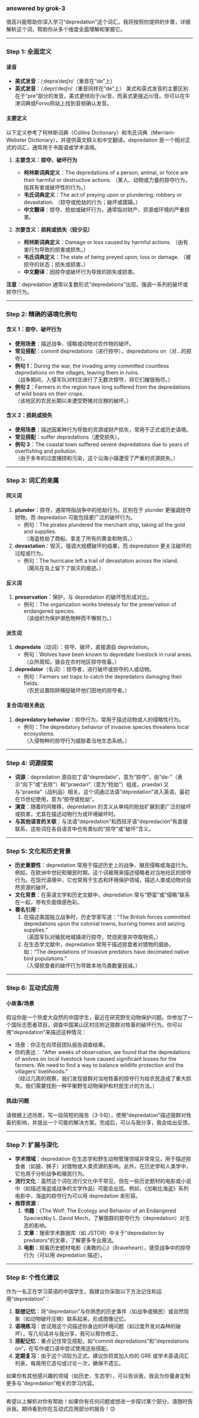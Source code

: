 ### answered by grok-3
很高兴能帮助你深入学习“depredation”这个词汇。我将按照你提供的步骤，详细解析这个词，帮助你从多个维度全面理解和掌握它。

---

### Step 1: 全面定义

#### 读音
- **美式发音**：/ˌdeprəˈdeɪʃn/（重音在“de”上）
- **英式发音**：/ˌdeprɪˈdeɪʃn/（重音同样在“de”上）
美式和英式发音的主要区别在于“pre”部分的发音，美式更倾向于/ə/音，而英式更接近/ɪ/音。你可以在牛津词典或Forvo网站上找到音频确认发音。

#### 主要定义
以下定义参考了柯林斯词典（Collins Dictionary）和韦氏词典（Merriam-Webster Dictionary），并提供英文释义和中文翻译。depredation 是一个相对正式的词汇，通常用于书面语或学术语境。

1. **主要含义：掠夺、破坏行为**
   - **柯林斯词典定义**：The depredations of a person, animal, or force are their harmful or destructive actions. （某人、动物或力量的掠夺行为，指其有害或破坏性的行为。）
   - **韦氏词典定义**：The act of preying upon or plundering; robbery or devastation. （掠夺或抢劫的行为；破坏或蹂躏。）
   - **中文翻译**：掠夺、抢劫或破坏行为，通常指对财产、资源或环境的严重损害。

2. **次要含义：损耗或损失（较少见）**
   - **柯林斯词典定义**：Damage or loss caused by harmful actions. （由有害行为导致的损害或损失。）
   - **韦氏词典定义**：The state of being preyed upon; loss or damage. （被掠夺的状态；损失或损害。）
   - **中文翻译**：因掠夺或破坏行为导致的损失或损害。

**注意**：depredation 通常以复数形式“depredations”出现，强调一系列的破坏或掠夺行为。

---

### Step 2: 精确的语境化例句

#### 含义 1：掠夺、破坏行为
- **使用场景**：描述战争、侵略或动物对农作物的破坏。
- **常见搭配**：commit depredations（进行掠夺），depredations on（对…的掠夺）。
- **例句 1**：During the war, the invading army committed countless depredations on the villages, leaving them in ruins.  
  （战争期间，入侵军队对村庄进行了无数次掠夺，将它们摧毁殆尽。）
- **例句 2**：Farmers in the region have long suffered from the depredations of wild boars on their crops.  
  （该地区的农民长期以来遭受野猪对庄稼的破坏。）

#### 含义 2：损耗或损失
- **使用场景**：描述因某种行为导致的资源或财产损失，常用于正式或历史语境。
- **常见搭配**：suffer depredations（遭受损失）。
- **例句 3**：The coastal town suffered severe depredations due to years of overfishing and pollution.  
  （由于多年的过度捕捞和污染，这个沿海小镇遭受了严重的资源损失。）

---

### Step 3: 词汇的亲属

#### 同义词
1. **plunder**：掠夺，通常特指战争中的抢劫行为。区别在于 plunder 更强调抢夺财物，而 depredation 可能包括更广泛的破坏行为。
   - 例句：The pirates plundered the merchant ship, taking all the gold and supplies.  
     （海盗抢劫了商船，拿走了所有的黄金和物资。）
2. **devastation**：毁灭，强调大规模破坏的结果，而 depredation 更关注破坏的过程或行为。
   - 例句：The hurricane left a trail of devastation across the island.  
     （飓风在岛上留下了毁灭的痕迹。）

#### 反义词
1. **preservation**：保护，与 depredation 的破坏性形成对比。
   - 例句：The organization works tirelessly for the preservation of endangered species.  
     （该组织为保护濒危物种而不懈努力。）

#### 派生词
1. **depredate**（动词）：掠夺、破坏，直接源自 depredation。
   - 例句：Wolves have been known to depredate livestock in rural areas.  
     （众所周知，狼会在农村地区掠夺牲畜。）
2. **depredator**（名词）：掠夺者，进行破坏或掠夺的人或动物。
   - 例句：Farmers set traps to catch the depredators damaging their fields.  
     （农民设置陷阱捕捉破坏他们田地的掠夺者。）

#### 复合词/相关表达
1. **depredatory behavior**：掠夺行为，常用于描述动物或人的侵略性行为。
   - 例句：The depredatory behavior of invasive species threatens local ecosystems.  
     （入侵物种的掠夺行为威胁着当地生态系统。）

---

### Step 4: 词源探索

- **词源**：depredation 源自拉丁语“depredatio”，意为“掠夺”，由“de-”（表示“向下”或“去除”）和“praedari”（意为“抢劫”）组成，praedari 又与“praeda”（战利品）相关。这个词通过法语“dépredation”进入英语，最初在15世纪使用，意为“掠夺或抢劫”。
- **演变**：随着时间推移，depredation 的含义从单纯的抢劫扩展到更广泛的破坏或损害，尤其在描述动物行为或环境破坏时。
- **与其他语言的关联**：与法语“dépredation”和西班牙语“depredación”有直接联系，这些词在各自语言中也有类似的“掠夺”或“破坏”含义。

---

### Step 5: 文化和历史背景

- **历史重要性**：depredation 常用于描述历史上的战争、殖民侵略或海盗行为。例如，在欧洲中世纪和殖民时期，这个词被用来描述侵略者对当地社区的掠夺行为。在现代语境中，它也常用于生态和环境保护领域，描述人类或动物对自然资源的破坏。
- **文化背景**：在英语文学和历史文献中，depredation 常与“野蛮”或“侵略”联系在一起，带有负面情感色彩。
- **著名引用**：
  1. 在描述美国独立战争时，历史学家写道：“The British forces committed depredations upon the colonial towns, burning homes and seizing supplies.”  
     （英国军队对殖民地城镇进行掠夺，焚烧房屋并夺取物资。）
  2. 在生态学文献中，depredation 常用于描述掠食者对猎物的威胁，如：“The depredations of invasive predators have decimated native bird populations.”  
     （入侵掠食者的破坏行为导致本地鸟类数量锐减。）

---

### Step 6: 互动式应用

#### 小故事/场景
假设你是一个热爱大自然的中国学生，最近在研究野生动物保护问题。你参加了一个国际志愿者项目，调查中国某山区村庄附近狼群对牲畜的破坏行为。你可以用“depredation”来描述这种情况：
- 场景：你正在向项目团队报告调查结果。
- 你的表达： “After weeks of observation, we found that the depredations of wolves on local livestock have caused significant losses for the farmers. We need to find a way to balance wildlife protection and the villagers’ livelihoods.”  
  （经过几周的观察，我们发现狼群对当地牲畜的掠夺行为给农民造成了重大损失。我们需要找到一种平衡野生动物保护和村民生计的方法。）

#### 挑战/问题
请根据上述场景，写一段简短的报告（3-5句），使用“depredation”描述狼群对牲畜的影响，并提出一个可能的解决方案。完成后，可以与我分享，我会给出反馈。

---

### Step 7: 扩展与深化

- **学术领域**：depredation 在生态学和野生动物管理领域非常常见，用于描述掠食者（如狼、狮子）对猎物或人类资源的影响。此外，在历史学和人类学中，它也用于分析战争和殖民行为。
- **流行文化**：虽然这个词在流行文化中不常见，但在一些历史题材的电影或小说中（如描述海盗或战争的文学作品）可能会出现。例如，《加勒比海盗》系列电影中，海盗的掠夺行为可以用 depredation 来形容。
- **推荐资源**：
  1. **书籍**：《The Wolf: The Ecology and Behavior of an Endangered Species》by L. David Mech，了解狼群的掠夺行为（depredation）对生态的影响。
  2. **文章**：搜索学术数据库（如 JSTOR）中关于“depredation by predators”的文章，了解更多专业用法。
  3. **电影**：观看历史题材电影《勇敢的心》（Braveheart），感受战争中的掠夺行为（可以用 depredation 描述）。

---

### Step 8: 个性化建议

作为一名正在学习英语的中国学生，我建议你采取以下方法记住和运用“depredation”：
1. **联想记忆**：将“depredation”与你熟悉的历史事件（如战争或殖民）或自然现象（如动物破坏庄稼）联系起来，形成图像记忆。
2. **语境练习**：尝试用这个词描述你身边的环境问题（如过度开发对森林的破坏），写几句话并与我分享，我可以帮你修正。
3. **搭配记忆**：重点记住常见搭配，如“commit depredations”和“depredations on”，在写作或口语中尝试使用这些搭配。
4. **定期复习**：由于这个词较为正式，建议你将其加入你的 GRE 或学术英语词汇列表，每周用它造句或讨论一次，确保不遗忘。

如果你有其他感兴趣的领域（如历史、生态学），可以告诉我，我会为你量身定制更多与“depredation”相关的学习内容。

---

希望以上解析对你有帮助！如果你有任何问题或想进一步探讨某个部分，请随时告诉我。期待看到你在互动式应用部分的报告！😊